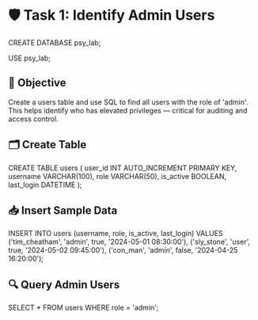 # 🛡️ Task 1: Identify Admin Users

CREATE DATABASE psy_lab;

USE psy_lab;

## 📌 Objective
Create a users table and use SQL to find all users with the role of 'admin'. This helps identify who has elevated privileges — critical for auditing and access control.

## 🗂️ Create Table
CREATE TABLE users (
    user_id INT AUTO_INCREMENT PRIMARY KEY,
    username VARCHAR(100),
    role VARCHAR(50),
    is_active BOOLEAN,
    last_login DATETIME
);

## 📥 Insert Sample Data
INSERT INTO users (username, role, is_active, last_login) 
VALUES 
('tim_cheatham', 'admin', true, '2024-05-01 08:30:00'),
('sly_stone', 'user', true, '2024-05-02 09:45:00'),
('con_man', 'admin', false, '2024-04-25 16:20:00');

## 🔍 Query Admin Users
SELECT * FROM users
WHERE role = 'admin';


